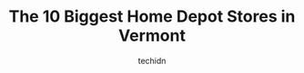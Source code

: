 ---
layout: ampstory
image: https://i0.wp.com/www.depkes.org/wp-content/uploads/2023/06/home-depot-0-in-vermont-1685969075.jpeg?resize=640,853
author: techidn
featured: false
description: Discover the impressive array of Home Depot options in Vermont, where you can find 10 of the largest Home Depot establishments in the area. From renowned classics to hidden gems, Vermont off
title: The 10 Biggest Home Depot Stores in Vermont
cover:
   title: The 10 Biggest Home Depot Stores in Vermont
   subtitle: Rickpate
   background: https://www.depkes.org/wp-content/uploads/2023/06/home-depot-0-in-vermont-1685969075.jpeg

pages: 
 - layout: thirds
   top: <h1>#1 The Home Depot</h1>
   bottom: "<p>My husband and I spent an hour at another local store with little help and pricing rarely posted. At Home Depot we were asked multiple times if we needed help. We had a r</p>"
   background: https://www.depkes.org/wp-content/uploads/2023/06/home-depot-1-in-vermont-1685969075.jpeg
   backgroundblur: true
 - layout: thirds
   top: <h1>#2 The Home Depot</h1>
   bottom: "<p>451 Washington St, Claremont, NH 03743, United States</p>"
   background: https://www.depkes.org/wp-content/uploads/2023/06/home-depot-2-in-vermont-1685969076.jpeg
   cta:
      link: https://www.depkes.org/blog/the-10-biggest-home-depot-stores-in-vermont/
      text: The 10 Biggest Home Depot Stores in Vermont
 - layout: thirds
   top: <h1>#3 The Home Depot</h1>
   bottom: "<p>264 Mohawk Trail, Greenfield, MA 01301, United States</p>"
   background: https://www.depkes.org/wp-content/uploads/2023/06/home-depot-3-in-vermont-1685969076.jpeg
   cta:
      link: https://www.depkes.org/blog/the-10-biggest-home-depot-stores-in-vermont/
      text: The 10 Biggest Home Depot Stores in Vermont
 - layout: thirds
   top: <h1>#4 The Home Depot</h1>
   bottom: "<p>895 Meadow St, Littleton, NH 03561, United States</p>"
   background: https://images.unsplash.com/photo-1564951434112-64d74cc2a2d7?ixlib=rb-4.0.3&ixid=MnwxMjA3fDB8MHxwaG90by1wYWdlfHx8fGVufDB8fHx8&auto=format&fit=crop&w=640&h=853&q=80
   cta:
      link: https://www.depkes.org/blog/the-10-biggest-home-depot-stores-in-vermont/
      text: The 10 Biggest Home Depot Stores in Vermont
 - layout: thirds
   top: <h1>#5 The Home Depot</h1>
   bottom: "<p>299 US-4, Rutland, VT 05701, United States</p>"
   background: https://images.unsplash.com/photo-1489694553447-4c9339da310d?ixlib=rb-4.0.3&ixid=MnwxMjA3fDB8MHxwaG90by1wYWdlfHx8fGVufDB8fHx8&auto=format&fit=crop&w=640&h=853&q=80
   cta:
      link: https://www.depkes.org/blog/the-10-biggest-home-depot-stores-in-vermont/
      text: The 10 Biggest Home Depot Stores in Vermont
 - layout: thirds
   top: <h1>#6 The Home Depot</h1>
   bottom: "<p>121 N Bennington Rd, Bennington, VT 05201, United States</p>"
   background: https://images.unsplash.com/photo-1546497974-b213c9efb599?ixlib=rb-4.0.3&ixid=MnwxMjA3fDB8MHxwaG90by1wYWdlfHx8fGVufDB8fHx8&auto=format&fit=crop&w=640&h=853&q=80
   cta:
      link: https://www.depkes.org/blog/the-10-biggest-home-depot-stores-in-vermont/
      text: The 10 Biggest Home Depot Stores in Vermont
 - layout: thirds
   top: <h1>#7 Garden Center at The Home Depot</h1>
   bottom: "<p>121 N Bennington Rd, Bennington, VT 05201, United States</p>"
   background: https://images.unsplash.com/photo-1533998839656-76f5e4b2bccb?ixlib=rb-4.0.3&ixid=MnwxMjA3fDB8MHxwaG90by1wYWdlfHx8fGVufDB8fHx8&auto=format&fit=crop&w=640&h=853&q=80
   cta:
      link: https://www.depkes.org/blog/the-10-biggest-home-depot-stores-in-vermont/
      text: The 10 Biggest Home Depot Stores in Vermont
 - layout: thirds
   middle: Continue reading...
   background: https://images.unsplash.com/photo-1488554378835-f7acf46e6c98?ixlib=rb-4.0.3&ixid=MnwxMjA3fDB8MHxwaG90by1wYWdlfHx8fGVufDB8fHx8&auto=format&fit=crop&w=640&h=853&q=80
   cta:
      link: https://www.depkes.org/blog/the-10-biggest-home-depot-stores-in-vermont/
      text: The 10 Biggest Home Depot Stores in Vermont
      
---